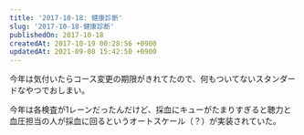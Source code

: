 ```yaml
---
title: '2017-10-18: 健康診断'
slug: '2017-10-18-健康診断'
publishedOn: 2017-10-18
createdAt: 2017-10-19 00:28:56 +0900
updatedAt: 2021-09-08 15:42:50 +0900
---
```

今年は気付いたらコース変更の期限がきれてたので、何もついてないスタンダードなやつでおしまい。

今年は各検査が1レーンだったんだけど、採血にキューがたまりすぎると聴力と血圧担当の人が採血に回るというオートスケール（？）が実装されていた。

